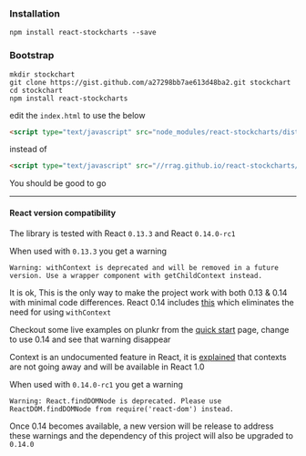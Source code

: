 ### Installation
```
npm install react-stockcharts --save
```

### Bootstrap
```
mkdir stockchart
git clone https://gist.github.com/a27298bb7ae613d48ba2.git stockchart
cd stockchart
npm install react-stockcharts
```
edit the `index.html` to use the below 

```html
<script type="text/javascript" src="node_modules/react-stockcharts/dist/react-stockcharts.js"></script>
```

instead of

```html
<script type="text/javascript" src="//rrag.github.io/react-stockcharts/dist/react-stockcharts.js"></script>
```

You should be good to go

---
#### React version compatibility
The library is tested with React `0.13.3` and React `0.14.0-rc1`

When used with `0.13.3` you get a warning 

```
Warning: withContext is deprecated and will be removed in a future version. Use a wrapper component with getChildContext instead.
```

It is ok, This is the only way to make the project work with both 0.13 & 0.14 with minimal code differences. React 0.14 includes [this](https://github.com/facebook/react/issues/2112) which eliminates the need for using `withContext`

Checkout some live examples on plunkr from the [quick start](#/quick_start_examples) page, change to use 0.14 and see that warning disappear

Context is an undocumented feature in React, it is [explained](https://facebook.github.io/react/blog/2014/03/28/the-road-to-1.0.html#context) that contexts are not going away and will be available in React 1.0

When used with `0.14.0-rc1` you get a warning

```
Warning: React.findDOMNode is deprecated. Please use ReactDOM.findDOMNode from require('react-dom') instead.
```

Once 0.14 becomes available, a new version will be release to address these warnings and the dependency of this project will also be upgraded to `0.14.0`